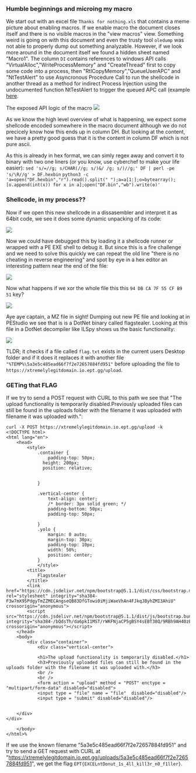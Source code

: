 

### Humble beginnings and microing my macro
We start out with an excel file `Thanks for nothing.xls` that contains a meme picture about enabling macros.
If we enable macro the document closes itself and there is no visible macros in the "view macros" view.
Something weird is going on with this document and even the trusty tool `oledump` was not able to properly dump out something analyzable. However, if we look more around in the document itself we found a hidden sheet named "Macro1". The column `DI` contains references to windows API calls "VirtualAlloc","WriteProcessMemory" and "CreateThread" first to copy some code into a process, then "RtlCopyMemory","QueueUserAPC" and "NtTestAlert" to use Asyncronous Procedure Call to run the shellcode in another thread as a method for indirect Process Injection using the undocumented function NtTestAlert to trigger the queued APC call (example [here](https://cocomelonc.github.io/tutorial/2021/11/20/malware-injection-4.html).

The exposed API logic of the macro
![](screenshot1.png)

As we know the high level overview of what is happening, we expect some shellcode encoded somewhere in the macro document although we do not precicely know how this ends up in column DH. But looking at the content, we have a pretty good guess that it is the content in column DF which is not pure ascii.

As this is already in hex format, we can simly regex away and convert it to binary with two one liners (or you know, use cyberchef to make your life easier):
`sed 's/=//g; s/CHAR(//g; s/)&/ /g; s/)//g;' DF | perl -pe 's/\R//g' > DF.hexbin`
`python3 -c 'a=open("DF.hexbin","r").read().split(" ");a=a[1:];o=bytearray();[o.append(int(x)) for x in a];open("DF.bin","wb").write(o)'`

### Shellcode, in my process??

Now if we open this new shellcode in a dissasembler and interpret it as 64bit code, we see it does some dynamic unpacking of its code:

![](screenshot2.png)

Now we could have debugged this by loading it a shellcode runner or wrapped with a PE EXE shell to debug it.
But since this is a fire challenge and we need to solve this quickly we can repeat the old line "there is no cheating in reverse engineering" and spot by eye in a hex editor an interesting pattern near the end of the file:


![](screenshot3.png)

Now what happens if we xor the whole file this this `94 DB CA 7F 55 CF B9 51` key?

![](screenshot4.png)

Aye aye captain, a MZ file in sight! Dumping out new PE file and looking at in PEStudio we see that is is a DotNet binary called flagstealer. Looking at this file in a DotNet decompiler like ILSpy shows us the basic functionality:

![](screenshot5.png)

TLDR; it checks if a file called `flag.txt` exists in the current users Desktop folder and if it does it replaces it with another file `"%TEMP%\5a3e5c485ead66f7f2e72657884fd951"` before uploading the file to `https://xtremelylegitdomain.io.ept.gg/upload`.

### GETing that FLAG

If we try to send a POST request with CURL to this path we see that "The upload functionality is temporarily disabled.Previously uploaded files can still be found in the uploads folder with the filename it was uploaded with filename it was uploaded with.":
```
curl -X POST https://xtremelylegitdomain.io.ept.gg/upload -k
<!DOCTYPE html>
<html lang="en">
    <head>
        <style>
            .container {
                padding-top: 50px;
              height: 200px;
              position: relative;
              

            }
            
            .vertical-center {
                text-align: center;
                /* border: 3px solid green; */
                padding-bottom: 50px;
                padding-top: 50px;
              
            }
            .yolo {
                margin: 0 auto;
                margin-top: 30px;
                padding-top: 10px;
                width: 50%;
                position: center;
            }
            </style>
        <title>
            Flagstealer
        </title>
        <link href="https://cdn.jsdelivr.net/npm/bootstrap@5.1.1/dist/css/bootstrap.min.css" rel="stylesheet" integrity="sha384-F3w7mX95PdgyTmZZMECAngseQB83DfGTowi0iMjiWaeVhAn4FJkqJByhZMI3AhiU" crossorigin="anonymous">
        <script src="https://cdn.jsdelivr.net/npm/bootstrap@5.1.1/dist/js/bootstrap.bundle.min.js" integrity="sha384-/bQdsTh/da6pkI1MST/rWKFNjaCP5gBSY4sEBT38Q/9RBh9AH40zEOg7Hlq2THRZ" crossorigin="anonymous"></script>
    </head>
    <body>
        <div class="container">
            <div class="vertical-center">
        
            <h1>The upload functionality is temporarily disabled.</h1>
            <h3>Previously uploaded files can still be found in the uploads folder with the filename it was uploaded with.</h3>
            <br />
            <br />
            <form action = "upload" method = "POST" enctype = "multipart/form-data" disabled="disabled">
            <input type = "file" name = "file"  disabled="disabled"/>
            <input type = "submit" disabled="disabled"/>
        

    </div>
</div>

    </body>
</html>%          
```


If we use the known filename "5a3e5c485ead66f7f2e72657884fd951" and try to send a GET request with CURL  at "https://xtremelylegitdomain.io.ept.gg/uploads/5a3e5c485ead66f7f2e72657884fd951", we get the flag `EPT{EXCELntDonut_1s_4ll_kill3r_n0_f1ller}`.

